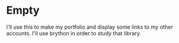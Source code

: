 # Empty

I'll use this to make my portfolio and display some links to my other accounts. I'll use brython in order to study that library.
